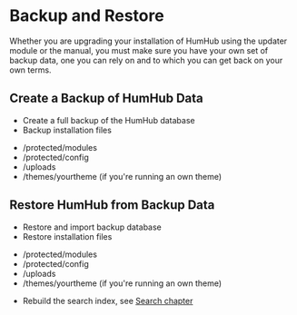 Backup and Restore
==================

Whether you are upgrading your installation of HumHub using the updater module or the manual, you must make sure you have your own set of backup data, one you can rely on and to which you can get back on your own terms.



Create a Backup of HumHub Data
------------------------------

* Create a full backup of the HumHub database
* Backup installation files
- /protected/modules
- /protected/config
- /uploads
- /themes/yourtheme (if you're running an own theme) 


Restore HumHub from Backup Data
--------------------------------

* Restore and import backup database
* Restore installation files
- /protected/modules
- /protected/config
- /uploads
- /themes/yourtheme (if you're running an own theme) 
* Rebuild the search index, see [Search chapter](search.md)